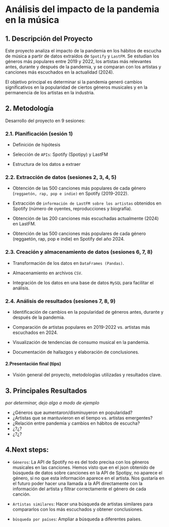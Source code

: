 # Análisis del impacto de la pandemia en la música

## 1. Descripción del Proyecto
Este proyecto analiza el impacto de la pandemia en los hábitos de escucha de música a partir de datos extraídos de `Spotify` y `LastFM`. Se estudian los géneros más populares entre 2019 y 2022, los artistas más relevantes antes, durante y después de la pandemia, y se comparan con los artistas y canciones más escuchados en la actualidad (2024).

El objetivo principal es determinar si la pandemia generó cambios significativos en la popularidad de ciertos géneros musicales y en la permanencia de los artistas en la industria.


## 2. Metodología

Desarrollo del proyecto en 9 sesiones:

### 2.1. Planificación (sesión 1)
- Definición de hipótesis

- Selección de `APIs`: Spotify (Spotipy) y LastFM

- Estructura de los datos a extraer


### 2.2. Extracción de datos (sesiones 2, 3, 4, 5)
- Obtención de las 500 canciones más populares de cada género (`reggaetón, rap, pop e indie)` en Spotify (2019-2022).

- Extracción de `información de LastFM sobre los artistas` obtenidos en Spotify (número de oyentes, reproducciones y biografía).

- Obtención de las 200 canciones más escuchadas actualmente (2024) en LastFM.

- Obtención de las 500 canciones más populares de cada género (reggaetón, rap, pop e indie) en Spotify del año 2024.

### 2.3. Creación y almacenamiento de datos (sesiones 6, 7, 8) 
- Transformación de los datos en `DataFrames (Pandas)`.

- Almacenamiento en archivos `CSV`.

- Integración de los datos en una base de datos `MySQL` para facilitar el análisis.

### 2.4. Análisis de resultados (sesiones 7, 8, 9) 
- Identificación de cambios en la popularidad de géneros antes, durante y después de la pandemia.

- Comparación de artistas populares en 2019-2022 vs. artistas más escuchados en 2024.

- Visualización de tendencias de consumo musical en la pandemia.

- Documentación de hallazgos y elaboración de conclusiones.

#### 2.Presentación final (tips)

- Visión general del proyecto, metodologías utilizadas y resultados clave.

## 3. Principales Resultados

*por determinar, dejo algo a modo de ejemplo*

- ¿Géneros que aumentaron/disminuyeron en popularidad?
-  ¿Artistas que se mantuvieron en el tiempo vs. artistas emergentes?
- ¿Relación entre pandemia y cambios en hábitos de escucha?
-  ¿?¿?
- ¿?¿?



## 4.Next steps:
- `Géneros`: La API de Spotify no es del todo precisa con los géneros musicales en las canciones. Hemos visto que en el json obtenido de búsqueda de datos sobre canciones en la API de Spotipy, no aparece el género, si no que esta información aparece en el artista. Nos gustaría en el futuro poder hacer una llamada a la API directamente con la información del artista y filtrar correctamente el género de cada canción.

- `Artistas similares`: Hacer una búsqueda de artistas similares para compararlos con los más escuchados y obtener conclusiones.

- `búsqueda por países`: Ampliar a búsqueda a diferentes países.
